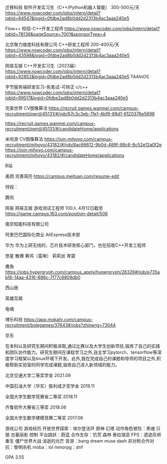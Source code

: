 迁移科技        软件开发实习生（C++/Python机器人智能） 300-500元/天
https://www.nowcoder.com/jobs/intern/detail?jobId=64547&logid=0fdbe2ad8b0dd2d2313b4ac3aaa240e5

Flow++          校招-C++开发工程师
https://www.nowcoder.com/jobs/intern/detail?jobId=78136&pageSource=7001&sponsorType=4


北京聚力维度科技有限公司    C++研发工程师 200-400元/天
https://www.nowcoder.com/jobs/intern/detail?jobId=43598&logid=0fdbe2ad8b0dd2d2313b4ac3aaa240e5

网易互娱                C++开发实习生（2023届）
https://www.nowcoder.com/jobs/intern/detail?jobId=92852&logid=0fdbe2ad8b0dd2d2313b4ac3aaa240e5
TAAInOS

<!-- 迷你玩                  C++开发工程师-游戏客户端/后台方向都可
https://www.nowcoder.com/jobs/intern/detail?jobId=66390&pageSource=7001&sponsorType=4 -->


字节服务端研发实习-免笔试-可转正 c/c++
https://www.nowcoder.com/jobs/intern/detail?jobId=99517&logid=0fdbe2ad8b0dd2d2313b4ac3aaa240e5

<!-- 莉莉丝              CV图像算法
要求：https://app.mokahr.com/campus_apply/lilith/7803#/job/e5b23caf-25ea-4fc9-96f1-a6aa6dfef99b
投递结果：https://app.mokahr.com/campus_apply/lilith/7803#/candidateHome/applications -->

完美世界            CV图像算法
https://recruit.games.wanmei.com/campus-recruitment/pwrd/45131/#/job/67c3c3eb-7fe1-4bf9-89d1-9120376e5698

https://recruit.games.wanmei.com/campus-recruitment/pwrd/45131/#/candidateHome/applications


米哈游              CV图像算法
https://join.mihoyo.com/campus-recruitment/mihoyo/43182/#/job/8ac66612-9b0d-489f-98c6-8c52e12a0f2e
https://join.mihoyo.com/campus-recruitment/mihoyo/43182/#/candidateHome/applications


B站


美团
完善简历
https://campus.meituan.com/resume-edit

<!-- 阿里 -->

待投：

腾讯

网易
网易互娱
游戏测试工程师 100人  4月12日截至
https://game.campus.163.com/position-detail/506

南京知能科技有限公司

阿里巴巴国际化商业 AliExpress技术部 

华为
华为上研无线的，芯片技术研发核心部门，也在招收C++开发工程师

悠星 散爆 黄鸡（蛮啾） 莉莉丝 育碧

鹰角
https://jobs.hypergryph.com/campus_apply/hypergryph/26326#/job/e735ab16-14aa-4316-896c-7f77c6809db0

西山居

英雄互娱

电魂

博乐科技
https://app.mokahr.com/campus-recruitment/bolegames/37643#/jobs?zhineng=73044
<!-- 攸乐 -->
<!-- 吉比特 -->
<!-- 紫龙 -->

京东


在本科以及研究生期间积极进取,通过比赛以及大学生创新项目,锻炼了自己的实践和团队协作能力。研究生期间在课程学习之外,自主学习pytorch、tensorflow等深度学习框架以及linux环境下开发。此外,我在完成自己的课题和导师的项目之外,积极帮助实验室的同学完成课题,锻炼自己进入新领域的能力。

北京交通大学二等奖学金  2021.09

中国石油大学（华东）胜利成才奖学金  2019.11

全国大学生数学竞赛省二等奖          2018.11

齐鲁软件大赛省三等奖    2018.06

全国大学生数学建模竞赛二等奖    2017.06

游戏公司
游戏经历
开放世界探索：埃尔登法环 原神 幻塔
动作角色冒险：黑魂 只狼 古墓丽影 控制
平台跳跃：蔚蓝
合作生存：饥荒 森林 泰拉瑞亚
FPS：遗迹灰烬重生 僵尸世界大战 消逝的光芒
音游：bang dream muse dash
非对称合作对抗：黎明杀机
moba：lol
mmorpg：dnf


GPA 3.55

